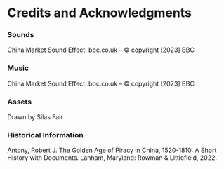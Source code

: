# Credits and Acknowledgments


### Sounds
China Market Sound Effect:
bbc.co.uk – © copyright [2023] BBC



### Music
China Market Sound Effect:
bbc.co.uk – © copyright [2023] BBC



### Assets
Drawn by Silas Fair



### Historical Information
Antony, Robert J. The Golden Age of Piracy in China, 1520-1810: A Short History with Documents. Lanham, Maryland: Rowman & Littlefield, 2022.

